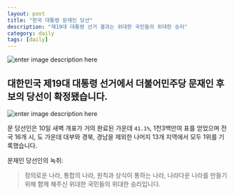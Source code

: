 ```yaml
---
layout: post
title: "한국 대통령 문재인 당선"
description: "제19대 대통령 선거 결과는 위대한 국민들의 위대한 승리"
category: daily
tags: [daily]
---
```

![enter image description here](https://gdb.voanews.com/F8E520CE-4C88-4A09-B9AE-AA845449B1D4_cx0_cy8_cw0_w1023_r1_s.jpg)

## 대한민국 제19대 대통령 선거에서 더불어민주당 문재인 후보의 당선이 확정됐습니다.


![enter image description here](https://gdb.voanews.com/338F9A7A-75EA-4669-A07D-ED52F32F8766_w650_r0_s.png)

문 당선인은 10일 새벽 개표가 거의 완료된 가운데 `41.1%`, 1천3백만여 표를 얻었으며 전국 16개 시, 도 가운데 대부와 경북, 경남을 제외한 나머지 13개 지역에서 모두 1위를 기록했습니다.

문재인 당선인의 녹취:
> 정의로운 나라, 통합의 나라, 원칙과 상식이 통하는 나라, 나라다운 나라를 만들기 위해 함께 해주신 위대한 국민들의 위대한 승리입니다.
